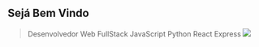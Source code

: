 ## Sejá Bem Vindo
> Desenvolvedor Web FullStack
> JavaScript Python React Express
 ![](https://upload.wikimedia.org/wikipedia/commons/thumb/9/99/Unofficial_JavaScript_logo_2.svg/260px-Unofficial_JavaScript_logo_2.svg.png)
